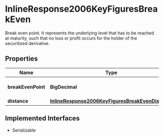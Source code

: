 

# InlineResponse2006KeyFiguresBreakEven

Break even point. It represents the underlying level that has to be reached at maturity, such that no loss or profit occurs for the holder of the securitized derivative.

## Properties

Name | Type | Description | Notes
------------ | ------------- | ------------- | -------------
**breakEvenPoint** | **BigDecimal** | Break even point. For the value unit, see attribute &#x60;instrument.underlying.valueUnit&#x60;. |  [optional]
**distance** | [**InlineResponse2006KeyFiguresBreakEvenDistance**](InlineResponse2006KeyFiguresBreakEvenDistance.md) |  |  [optional]


## Implemented Interfaces

* Serializable


